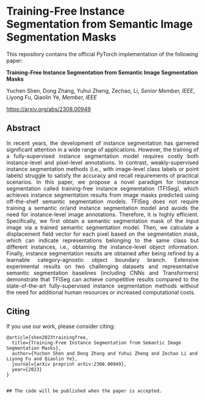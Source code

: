 
# Training-Free Instance Segmentation from Semantic Image Segmentation Masks

This repository contains the official PyTorch implementation of the following paper:

**Training-Free Instance Segmentation from Semantic Image Segmentation Masks**

Yuchen Shen, Dong Zhang, Yuhui Zheng, Zechao, Li, _Senior Member, IEEE_, Liyong Fu, Qiaolin Ye, _Member, IEEE_

https://arxiv.org/abs/2308.00949

## Abstract
<p align="justify">
In recent years, the development of instance segmentation has garnered significant attention in a wide range of applications. However, the training of a fully-supervised instance segmentation model requires costly both instance-level and pixel-level annotations. In contrast, weakly-supervised instance segmentation methods (i.e., with image-level class labels or point labels) struggle to satisfy the accuracy and recall requirements of practical scenarios. In this paper, we propose a novel paradigm for instance segmentation called training-free instance segmentation (TFISeg), which achieves instance segmentation results from image masks predicted using off-the-shelf semantic segmentation models. TFISeg does not require training a semantic or/and instance segmentation model and avoids the need for instance-level image annotations. Therefore, it is highly efficient. Specifically, we first obtain a semantic segmentation mask of the input image via a trained semantic segmentation model. Then, we calculate a displacement field vector for each pixel based on the segmentation mask, which can indicate representations belonging to the same class but different instances, i.e., obtaining the instance-level object information. Finally, instance segmentation results are obtained after being refined by a learnable category-agnostic object boundary branch. Extensive experimental results on two challenging datasets and representative semantic segmentation baselines (including CNNs and Transformers) demonstrate that TFISeg can achieve competitive results compared to the state-of-the-art fully-supervised instance segmentation methods without the need for additional human resources or increased computational costs.

## Citing
If you use our work, please consider citing:
```
@article{shen2023trainingfree,
  title={Training-Free Instance Segmentation from Semantic Image Segmentation Masks},
  author={Yuchen Shen and Dong Zhang and Yuhui Zheng and Zechao Li and Liyong Fu and Qiaolin Ye},
  journal={arXiv preprint arXiv:2308.00949},
  year={2023}
}


## The code will be published when the paper is accepted.


